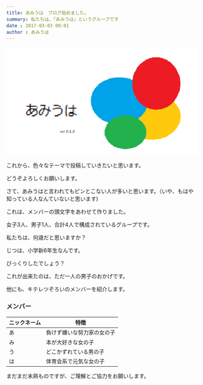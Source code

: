 ```yaml
---
title: あみうは　ブログ始めました。
summary: 私たちは、「あみうは」というグループです
date : 2017-03-03 00:01
author : あみうは
---
```

![あみうは](media/1.png)

これから、色々なテーマで投稿していきたいと思います。

どうぞよろしくお願いします。

さて、あみうはと言われてもピンとこない人が多いと思います。（いや、もはや知っている人なんていないと思います)

これは、メンバーの頭文字をあわせて作りました。

女子3人、男子1人、合計4人で構成されているグループです。

私たちは、何歳だと思いますか？

じつは、小学新6年生なんです。

びっくりしたでしょう？

これが出来たのは、ただ一人の男子のおかげです。

他にも、キテレツぞろいのメンバーを紹介します。

### メンバー

|ニックネーム|特徴|
|---|---|
|あ|負けず嫌いな努力家の女の子|
|み|本が大好きな女の子|
|う|どこかずれている男の子|
|は|体育会系で元気な女の子|

まだまだ未熟ものですが、ご理解とご協力をお願いします。